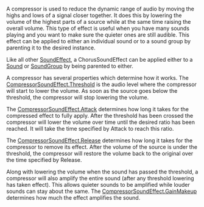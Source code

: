 A compressor is used to reduce the dynamic range of audio by moving the highs and lows of a signal closer together. It does this by lowering the volume of the highest parts of a source while at the same time raising the overall volume. This type of effect is useful when you have many sounds playing and you want to make sure the quieter ones are still audible. This effect can be applied to either an individual sound or to a sound group by parenting it to the desired instance.  
  
Like all other [SoundEffect](https://developer.roblox.com/en-us/api-reference/class/SoundEffect), a ChorusSoundEffect can be applied either to a [Sound](https://developer.roblox.com/en-us/api-reference/class/Sound) or [SoundGroup](https://developer.roblox.com/en-us/api-reference/class/SoundGroup) by being parented to either.  
  
A compressor has several properties which determine how it works. The [CompressorSoundEffect.Threshold](https://developer.roblox.com/en-us/api-reference/property/CompressorSoundEffect/Threshold) is the audio level where the compressor will start to lower the volume. As soon as the source goes below the threshold, the compressor will stop lowering the volume.  
  
The [CompressorSoundEffect.Attack](https://developer.roblox.com/en-us/api-reference/property/CompressorSoundEffect/Attack) determines how long it takes for the compressed effect to fully apply. After the threshold has been crossed the compressor will lower the volume over time until the desired ratio has been reached. It will take the time specified by Attack to reach this ratio.  
  
The [CompressorSoundEffect.Release](https://developer.roblox.com/en-us/api-reference/property/CompressorSoundEffect/Release) determines how long it takes for the compressor to remove its effect. After the volume of the source is under the threshold, the compressor will restore the volume back to the original over the time specified by Release.  
  
Along with lowering the volume when the sound has passed the threshold, a compressor will also amplify the entire sound (after any threshold lowering has taken effect). This allows quieter sounds to be amplified while louder sounds can stay about the same. The [CompressorSoundEffect.GainMakeup](https://developer.roblox.com/en-us/api-reference/property/CompressorSoundEffect/GainMakeup) determines how much the effect amplifies the sound.
